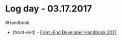 # Log day - 03.17.2017

#Handbook
- [front-end] - [Front-End Developer Handbook 2017](https://www.gitbook.com/book/frontendmasters/front-end-handbook-2017/details)
